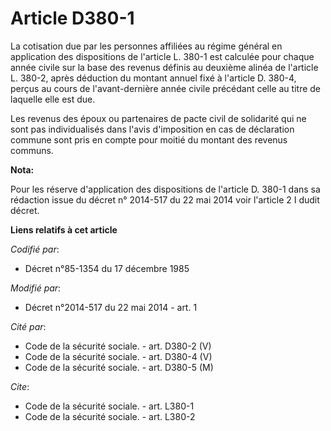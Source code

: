 # Article D380-1

La cotisation due par les personnes affiliées au régime général en application des dispositions de l'article L. 380-1 est
calculée pour chaque année civile sur la base des revenus définis au deuxième alinéa de l'article L. 380-2, après déduction
du montant annuel fixé à l'article D. 380-4, perçus au cours de l'avant-dernière année civile précédant celle au titre de
laquelle elle est due. 

Les revenus des époux ou partenaires de pacte civil de solidarité qui ne sont pas individualisés dans l'avis d'imposition en
cas de déclaration commune sont pris en compte pour moitié du montant des revenus communs.

**Nota:**

Pour les réserve d'application des dispositions de l'article D. 380-1 dans sa rédaction issue du décret n° 2014-517 du 22 mai
2014 voir l'article 2 I dudit décret.

**Liens relatifs à cet article**

_Codifié par_:

  - Décret n°85-1354 du 17 décembre 1985

_Modifié par_:

  - Décret n°2014-517 du 22 mai 2014 - art. 1

_Cité par_:

  - Code de la sécurité sociale. - art. D380-2 (V)
  - Code de la sécurité sociale. - art. D380-4 (V)
  - Code de la sécurité sociale. - art. D380-5 (M)

_Cite_:

  - Code de la sécurité sociale. - art. L380-1
  - Code de la sécurité sociale. - art. L380-2
